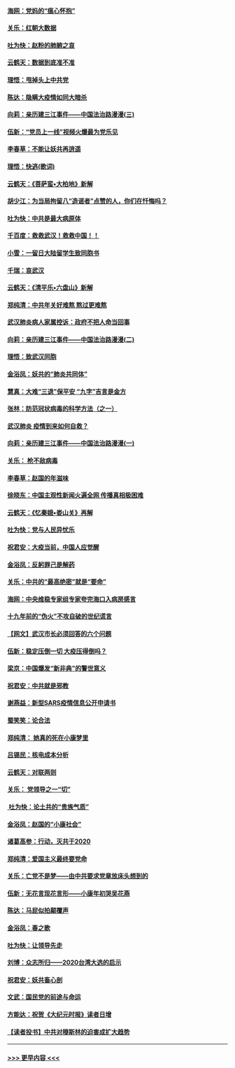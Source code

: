 #### [海网：党妈的“瘟心怀抱”](../pages/nsc993/n11840740.md?t=02031433) 
#### [关乐：红朝大数据](../pages/nsc993/n11840675.md?t=02031433) 
#### [吐为快：赵粉的肺腑之哀](../pages/nsc993/n11840618.md?t=02031433) 
#### [云鹤天：数据到底准不准](../pages/nsc993/n11840325.md?t=02031433) 
#### [理悟：甩掉头上中共党](../pages/nsc993/n11838826.md?t=02031433) 
#### [陈达：隐瞒大疫情如同大暗杀](../pages/nsc993/n11838771.md?t=02031433) 
#### [向莉：亲历建三江事件——中国法治路漫漫(三)](../pages/nsc993/n11831825.md?t=02031433) 
#### [伍新：“党员上一线”视频火爆最为党乐见](../pages/nsc993/n11838200.md?t=02031433) 
#### [李春草：不能让妖共再逍遥](../pages/nsc993/n11838102.md?t=02031433) 
#### [理悟：快逃(歌词)](../pages/nsc993/n11838083.md?t=02031433) 
#### [云鹤天：《菩萨蛮▪大柏地》新解](../pages/nsc993/n11838059.md?t=02031433) 
#### [胡少江：为当局拘留八“造谣者”点赞的人，你们在忏悔吗？](../pages/nsc993/n11836801.md?t=02031433) 
#### [吐为快：中共是最大病原体](../pages/nsc993/n11836748.md?t=02031433) 
#### [千百度：救救武汉！救救中国！！](../pages/nsc993/n11836145.md?t=02031433) 
#### [小雪：一留日大陆留学生致同胞书](../pages/nsc993/n11834624.md?t=02031433) 
#### [千瑞：哀武汉](../pages/nsc993/n11833647.md?t=02031433) 
#### [云鹤天：《清平乐▪六盘山》新解](../pages/nsc993/n11833611.md?t=02031433) 
#### [郑纯清：中共年关好难熬 熬过更难熬](../pages/nsc993/n11833489.md?t=02031433) 
#### [武汉肺炎病人家属控诉：政府不把人命当回事](../pages/nsc993/n11833205.md?t=02031433) 
#### [向莉：亲历建三江事件——中国法治路漫漫(二)](../pages/nsc993/n11829102.md?t=02031433) 
#### [理悟：致武汉同胞](../pages/nsc993/n11831522.md?t=02031433) 
#### [金浴凤：妖共的“肺炎共同体”](../pages/nsc993/n11829448.md?t=02031433) 
#### [慧真：大难“三退”保平安 “九字”吉言是金方](../pages/nsc993/n11829501.md?t=02031433) 
#### [张林：防范冠状病毒的科学方法（之一）](../pages/nsc993/n11828618.md?t=02031433) 
#### [武汉肺炎 疫情到来如何自救？](../pages/nsc993/n11827632.md?t=02031433) 
#### [向莉：亲历建三江事件——中国法治路漫漫(一)](../pages/nsc993/n11827190.md?t=02031433) 
#### [关乐： 枪不敌病毒](../pages/nsc993/n11826746.md?t=02031433) 
#### [李春草：赵国的年滋味](../pages/nsc993/n11826321.md?t=02031433) 
#### [徐晓东：中国主观性新闻火遍全网 传播真相极困难](../pages/nsc993/n11826508.md?t=02031433) 
#### [云鹤天：《忆秦娥▪娄山关》再解](../pages/nsc993/n11824682.md?t=02031433) 
#### [吐为快：党与人民异忧乐](../pages/nsc993/n11824660.md?t=02031433) 
#### [祝君安：大疫当前，中国人应觉醒](../pages/nsc993/n11821946.md?t=02031433) 
#### [金浴凤：反躬罪己是解药](../pages/nsc993/n11820280.md?t=02031433) 
#### [关乐：中共的“最高绝密”就是“要命”](../pages/nsc993/n11816946.md?t=02031433) 
#### [海网：中央维稳专家组专家夸完海口入病房感言](../pages/nsc993/n11815138.md?t=02031433) 
#### [十九年前的“伪火”不攻自破的世纪谎言](../pages/nsc993/n11813238.md?t=02031433) 
#### [【网文】武汉市长必须回答的六个问题](../pages/nsc993/n11813848.md?t=02031433) 
#### [伍新：稳定压倒一切 大疫压得倒吗？](../pages/nsc993/n11812634.md?t=02031433) 
#### [梁京：中国爆发“新非典”的警世意义](../pages/nsc993/n11812554.md?t=02031433) 
#### [祝君安：中共就是邪教](../pages/nsc993/n11812431.md?t=02031433) 
#### [谢燕益：新型SARS疫情信息公开申请书](../pages/nsc993/n11808840.md?t=02031433) 
#### [蜀笑笑：论合法](../pages/nsc993/n11808064.md?t=02031433) 
#### [郑纯清： 她真的死在小康梦里](../pages/nsc993/n11806623.md?t=02031433) 
#### [吕锡民：核电成本分析](../pages/nsc993/n11806284.md?t=02031433) 
#### [云鹤天：对联两则](../pages/nsc993/n11805957.md?t=02031433) 
#### [关乐： 党领导之一“切”](../pages/nsc993/n11804505.md?t=02031433) 
#### [ 吐为快：论土共的“贵族气质”](../pages/nsc993/n11804490.md?t=02031433) 
#### [金浴凤：赵国的“小康社会”](../pages/nsc993/n11804452.md?t=02031433) 
#### [诸葛高参：行动，灭共于2020](../pages/nsc993/n11804120.md?t=02031433) 
#### [郑纯清：爱国主义最终要党命](../pages/nsc993/n11802197.md?t=02031433) 
#### [关乐：亡党不是梦——由中共要求党章放床头想到的](../pages/nsc993/n11802156.md?t=02031433) 
#### [伍新：无花言现花言形——小康年初哭吴花燕](../pages/nsc993/n11800044.md?t=02031433) 
#### [陈达：马屁似拍颠覆声](../pages/nsc993/n11800010.md?t=02031433) 
#### [金浴凤：春之歌](../pages/nsc993/n11797687.md?t=02031433) 
#### [吐为快：让领导先走](../pages/nsc993/n11797512.md?t=02031433) 
#### [刘博：众志所归——2020台湾大选的启示](../pages/nsc993/n11796878.md?t=02031433) 
#### [祝君安：妖共畜心剖](../pages/nsc993/n11794273.md?t=02031433) 
#### [文武：国民党的前途与命运](../pages/nsc993/n11794198.md?t=02031433) 
#### [方能达：祝贺《大纪元时报》读者日增](../pages/nsc993/n11793807.md?t=02031433) 
#### [【读者投书】中共对穆斯林的迫害成扩大趋势](../pages/nsc993/n11791371.md?t=02031433) 

----
#### [ >>> 更早内容 <<< ](../indexes/nsc993-earlier.md)
